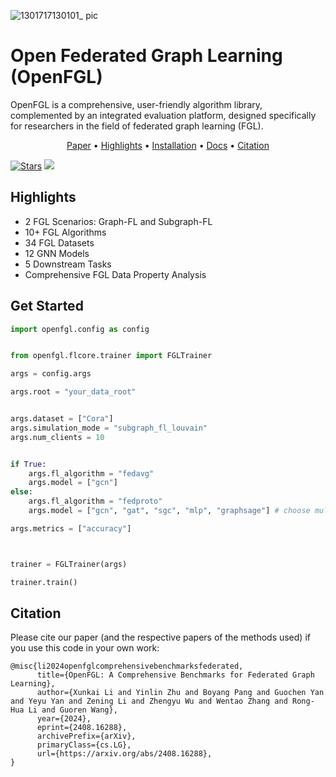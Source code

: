 
![1301717130101_ pic](https://github.com/zyl24/OpenFGL/assets/59046279/e21b410f-2b5d-4515-8ab5-a176f98805a7)


# Open Federated Graph Learning (OpenFGL)
OpenFGL is a comprehensive, user-friendly algorithm library, complemented by an integrated evaluation platform, designed specifically for researchers in the field of federated graph learning (FGL).

<p align="center">
  <a href="https://arxiv.org/abs/2408.16288">Paper</a> •
  <a href="#Library Highlights">Highlights</a> •
  <a href="https://pypi.org/project/openfgl-lib/">Installation</a> •
  <a href="https://openfgl.readthedocs.io/en/latest/">Docs</a> •
  <a href="#Citation">Citation</a> 
</p>



[![Stars](https://img.shields.io/github/stars/zyl24/OpenFGL.svg?color=orange)](https://github.com/zyl24/OpenFGL/stargazers) ![](https://img.shields.io/github/last-commit/zyl24/OpenFGL) 
<!-- [![arXiv](https://img.shields.io/badge/arXiv-2312.04992-b31b1b.svg)](https://arxiv.org/abs/2312.04992) -->

 



## Highlights

- 2 FGL Scenarios: Graph-FL and Subgraph-FL
- 10+ FGL Algorithms
- 34 FGL Datasets
- 12 GNN Models
- 5 Downstream Tasks
- Comprehensive FGL Data Property Analysis

## Get Started

```python
import openfgl.config as config


from openfgl.flcore.trainer import FGLTrainer

args = config.args

args.root = "your_data_root"


args.dataset = ["Cora"]
args.simulation_mode = "subgraph_fl_louvain"
args.num_clients = 10


if True:
    args.fl_algorithm = "fedavg"
    args.model = ["gcn"]
else:
    args.fl_algorithm = "fedproto"
    args.model = ["gcn", "gat", "sgc", "mlp", "graphsage"] # choose multiple gnn models for model heterogeneity setting.

args.metrics = ["accuracy"]



trainer = FGLTrainer(args)

trainer.train()
```


## Citation
Please cite our paper (and the respective papers of the methods used) if you use this code in your own work:
```
@misc{li2024openfglcomprehensivebenchmarksfederated,
      title={OpenFGL: A Comprehensive Benchmarks for Federated Graph Learning}, 
      author={Xunkai Li and Yinlin Zhu and Boyang Pang and Guochen Yan and Yeyu Yan and Zening Li and Zhengyu Wu and Wentao Zhang and Rong-Hua Li and Guoren Wang},
      year={2024},
      eprint={2408.16288},
      archivePrefix={arXiv},
      primaryClass={cs.LG},
      url={https://arxiv.org/abs/2408.16288}, 
}
```

